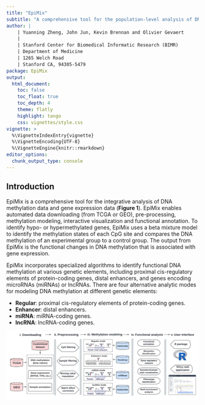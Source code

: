 ```yaml
---
title: "EpiMix"
subtitle: "A comprehensive tool for the population-level analysis of DNA methylation"
author: |
    | Yuanning Zheng, John Jun, Kevin Brennan and Olivier Gevaert
    |
    | Stanford Center for Biomedical Informatic Research (BIMR)
    | Department of Medicine
    | 1265 Welch Road
    | Stanford CA, 94305-5479
package: EpiMix
output: 
  html_document:
    toc: false
    toc_float: true
    toc_depth: 4
    theme: flatly
    highlight: tango
    css: vignettes/style.css
vignette: >
  %\VignetteIndexEntry{vignette}
  %\VignetteEncoding{UTF-8}
  %\VignetteEngine{knitr::rmarkdown}
editor_options: 
  chunk_output_type: console
---
```


## Introduction
EpiMix is a comprehensive tool for the integrative analysis of DNA methylation data and gene expression data (**Figure 1**). EpiMix enables automated data downloading (from TCGA or GEO), pre-processing, methylation modeling, interactive visualization and functional annotation. To identify hypo- or hypermethylated genes, EpiMix uses a beta mixture model to identify the methylation states of each CpG site and compares the DNA methylation of an experimental group to a control group. The output from EpiMix is the functional changes in DNA methylation that is associated with gene expression. 

EpiMix incorporates specialized algorithms to identify functional DNA methylation at various genetic elements, including proximal cis-regulatory elements of protein-coding genes, distal enhancers, and genes encoding microRNAs (miRNAs) or lncRNAs. There are four alternative analytic modes for modeling DNA methylation at different genetic elements:

* **Regular**: proximal cis-regulatory elements of protein-coding genes.
* **Enhancer**: distal enhancers.
* **miRNA**: miRNA-coding genes.
* **lncRNA**: lncRNA-coding genes.

![Figure 1. Overview of EpiMix's workflow. EpiMix incorporates four functional modules: downloading, preprocessing, methylation modeling and functional analysis. The methylation modeling module enables four alternative analytic modes, including "Regular", "Enhancer", "miRNA" and "lncRNA". These analytic modes target DNA methylation analysis on different genetic elements.](vignettes/figures/Workflow.png)
